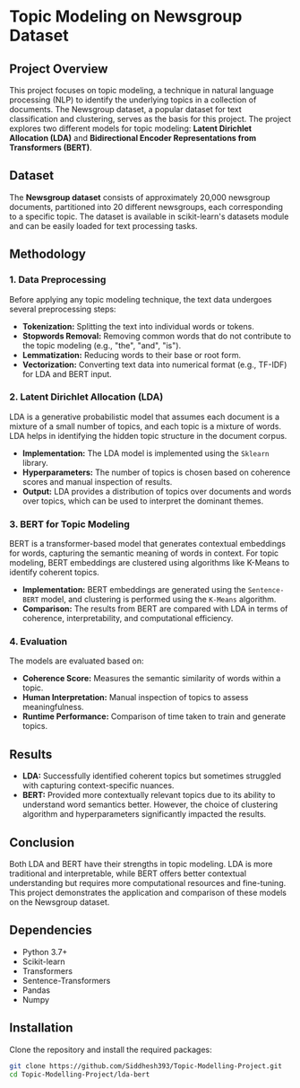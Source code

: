 # Topic Modeling on Newsgroup Dataset

## Project Overview

This project focuses on topic modeling, a technique in natural language processing (NLP) to identify the underlying topics in a collection of documents. The Newsgroup dataset, a popular dataset for text classification and clustering, serves as the basis for this project. The project explores two different models for topic modeling: **Latent Dirichlet Allocation (LDA)** and **Bidirectional Encoder Representations from Transformers (BERT)**.

## Dataset

The **Newsgroup dataset** consists of approximately 20,000 newsgroup documents, partitioned into 20 different newsgroups, each corresponding to a specific topic. The dataset is available in scikit-learn's datasets module and can be easily loaded for text processing tasks.

## Methodology

### 1. Data Preprocessing

Before applying any topic modeling technique, the text data undergoes several preprocessing steps:
- **Tokenization:** Splitting the text into individual words or tokens.
- **Stopwords Removal:** Removing common words that do not contribute to the topic modeling (e.g., "the", "and", "is").
- **Lemmatization:** Reducing words to their base or root form.
- **Vectorization:** Converting text data into numerical format (e.g., TF-IDF) for LDA and BERT input.

### 2. Latent Dirichlet Allocation (LDA)

LDA is a generative probabilistic model that assumes each document is a mixture of a small number of topics, and each topic is a mixture of words. LDA helps in identifying the hidden topic structure in the document corpus.

- **Implementation:** The LDA model is implemented using the `Sklearn` library.
- **Hyperparameters:** The number of topics is chosen based on coherence scores and manual inspection of results.
- **Output:** LDA provides a distribution of topics over documents and words over topics, which can be used to interpret the dominant themes.

### 3. BERT for Topic Modeling

BERT is a transformer-based model that generates contextual embeddings for words, capturing the semantic meaning of words in context. For topic modeling, BERT embeddings are clustered using algorithms like K-Means to identify coherent topics.

- **Implementation:** BERT embeddings are generated using the `Sentence-BERT` model, and clustering is performed using the `K-Means` algorithm.
- **Comparison:** The results from BERT are compared with LDA in terms of coherence, interpretability, and computational efficiency.

### 4. Evaluation

The models are evaluated based on:
- **Coherence Score:** Measures the semantic similarity of words within a topic.
- **Human Interpretation:** Manual inspection of topics to assess meaningfulness.
- **Runtime Performance:** Comparison of time taken to train and generate topics.

## Results

- **LDA:** Successfully identified coherent topics but sometimes struggled with capturing context-specific nuances.
- **BERT:** Provided more contextually relevant topics due to its ability to understand word semantics better. However, the choice of clustering algorithm and hyperparameters significantly impacted the results.

## Conclusion

Both LDA and BERT have their strengths in topic modeling. LDA is more traditional and interpretable, while BERT offers better contextual understanding but requires more computational resources and fine-tuning. This project demonstrates the application and comparison of these models on the Newsgroup dataset.

## Dependencies

- Python 3.7+
- Scikit-learn
- Transformers
- Sentence-Transformers
- Pandas
- Numpy

## Installation

Clone the repository and install the required packages:

```bash
git clone https://github.com/Siddhesh393/Topic-Modelling-Project.git
cd Topic-Modelling-Project/lda-bert


